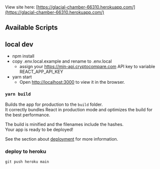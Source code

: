 View site here: [https://glacial-chamber-66310.herokuapp.com/](https://glacial-chamber-66310.herokuapp.com/)

## Available Scripts

## local dev

-   npm install
-   copy .env.local.example and rename to .env.local
    -   assign your https://min-api.cryptocompare.com API key to variable REACT_APP_API_KEY
-   yarn start
    -   Open [http://localhost:3000](http://localhost:3000) to view it in the browser.

### `yarn build`

Builds the app for production to the `build` folder.\
It correctly bundles React in production mode and optimizes the build for the best performance.

The build is minified and the filenames include the hashes.\
Your app is ready to be deployed!

See the section about [deployment](https://facebook.github.io/create-react-app/docs/deployment) for more information.

### deploy to heroku

`git push heroku main`
